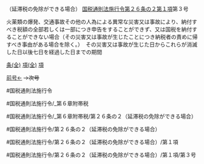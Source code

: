 （延滞税の免除ができる場合）
[国税通則法施行令第２６条の２第１項](国税通則法施行＿令＿第２６条の２第１項)第３号

火薬類の爆発、交通事故その他の人為による異常な災害又は事故により、納付すべき税額の全部若しくは一部につき申告をすることができず、又は国税を納付することができない場合（その災害又は事故が生じたことにつき納税者の責めに帰すべき事由がある場合を除く。）　その災害又は事故が生じた日からこれらが消滅した日以後七日を経過した日までの期間

[条(全)](国税通則法施行＿令＿第２６条の２_.md)    [項(全)](国税通則法施行＿令＿第２６条の２第１項_.md)    [項](国税通則法施行＿令＿第２６条の２第１項.md)

[前号←](国税通則法施行＿令＿第２６条の２第１項第２号.md)  ~~→次号~~

#国税通則法施行令

#国税通則法施行令/_第６章附帯税

#国税通則法施行令/_第６章附帯税/第２６条の２（延滞税の免除ができる場合）

#国税通則法施行令/第２６条の２（延滞税の免除ができる場合）

#国税通則法施行令/第２６条の２（延滞税の免除ができる場合）/第１項

#国税通則法施行令/第２６条の２（延滞税の免除ができる場合）/第１項/第３号

